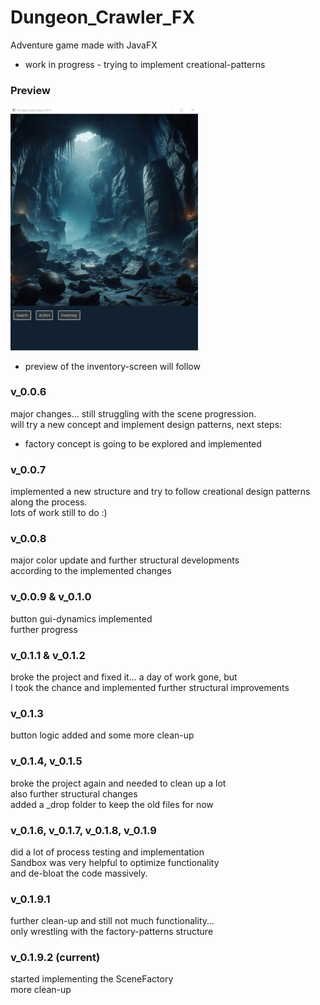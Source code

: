 # Dungeon_Crawler_FX
Adventure game made with JavaFX  
- work in progress - trying to implement creational-patterns  
   
### Preview
<img src="images/preview.png" alt="Preview-picture of the main-window" width="300px" height="auto">     
   
- preview of the inventory-screen will follow
   
### v_0.0.6
major changes... still struggling with the scene progression.  
will try a new concept and implement design patterns, next steps:  
- factory concept is going to be explored and implemented  
   
### v_0.0.7
implemented a new structure and try to follow creational design patterns along the process.   
lots of work still to do :)  
   
### v_0.0.8
major color update and further structural developments  
according to the implemented changes  
   
### v_0.0.9 & v_0.1.0
button gui-dynamics implemented   
further progress  
   
### v_0.1.1 & v_0.1.2
broke the project and fixed it... a day of work gone, but   
I took the chance and implemented further structural improvements   
   
### v_0.1.3
button logic added and some more clean-up    
   
### v_0.1.4, v_0.1.5 
broke the project again and needed to clean up a lot   
also further structural changes   
added a _drop folder to keep the old files for now
   
### v_0.1.6, v_0.1.7, v_0.1.8, v_0.1.9
did a lot of process testing and implementation   
Sandbox was very helpful to optimize functionality   
and de-bloat the code massively.  
   
### v_0.1.9.1
further clean-up and still not much functionality...   
only wrestling with the factory-patterns structure   

### v_0.1.9.2 (current)
started implementing the SceneFactory   
more clean-up
  
